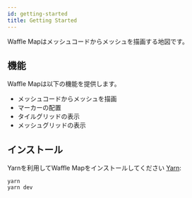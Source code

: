 ```yaml
---
id: getting-started
title: Getting Started
---
```


Waffle Mapはメッシュコードからメッシュを描画する地図です。

## 機能

Waffle Mapは以下の機能を提供します。

* メッシュコードからメッシュを描画
* マーカーの配置
* タイルグリッドの表示
* メッシュグリッドの表示

## インストール

Yarnを利用してWaffle Mapをインストールしてください [Yarn](https://yarnpkg.com/):

    yarn
    yarn dev
